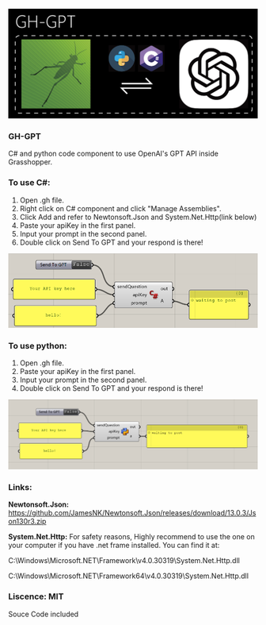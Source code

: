 ![1687752466367](image/README/1687752466367.png)

### GH-GPT

C# and python code component to use OpenAI's GPT API inside Grasshopper.


### **To use C#:**

1. Open .gh file.
2. Right click on C# component and click "Manage Assemblies".
3. Click Add and refer to Newtonsoft.Json and System.Net.Http(link below)
4. Paste your apiKey in the first panel.
5. Input your prompt in the second panel.
6. Double click on Send To GPT and your respond is there!

![1687747617309](image/README/1687747617309.png)

### To use python:

1. Open .gh file.
2. Paste your apiKey in the first panel.
3. Input your prompt in the second panel.
4. Double click on Send To GPT and your respond is there!

![1687750779026](image/README/1687750779026.png)

### Links:

**Newtonsoft.Json:** https://github.com/JamesNK/Newtonsoft.Json/releases/download/13.0.3/Json130r3.zip

**System.Net.Http:** For safety reasons, Highly recommend to use the one on your computer if you have .net frame installed. You can find it at:

C:\Windows\Microsoft.NET\Framework\v4.0.30319\System.Net.Http.dll

C:\Windows\Microsoft.NET\Framework64\v4.0.30319\System.Net.Http.dll

### Liscence: MIT

Souce Code included
